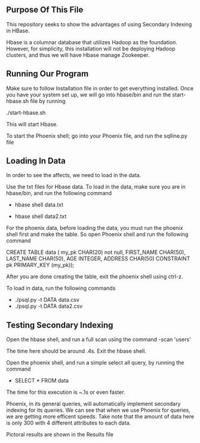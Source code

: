 **Purpose Of This File**
---------------------------

  This repository seeks to show the advantages of using Secondary Indexing in HBase.

  Hbase is a columnar database that utilizes Hadoop as the foundation. However, for simplicity, this installation will not
be deploying Hadoop clusters, and thus we will have Hbase manage Zookeeper.


**Running Our Program**
---
Make sure to follow Installation file in order to get everything installed. Once you have your
system set up, we will go into hbase/bin and run the start-hbase.sh file by running

./start-hbase.sh


This will start Hbase. 


To start the Phoenix shell; go into your Phoenix file, and run the sqlline.py file

**Loading In Data**
---
In order to see the affects, we need to load in the data.

Use the txt files for Hbase data. To load in the data, make sure you are in hbase/bin, and run the following command

  - hbase shell data.txt
  
  - hbase shell data2.txt


For the phoenix data, before loading the data, you must run the phoenix shell first and make the table. 
So open Phoenix shell and run the following command

CREATE TABLE data (
  my_pk CHAR(20) not null,
  FIRST_NAME CHAR(50),
  LAST_NAME CHAR(50), 
  AGE INTEGER,
  ADDRESS CHAR(50)
  CONSTRAINT pk PRIMARY_KEY (my_pk));


After you are done creating the table, exit the phoenix shell using ctrl-z. 

To load in data, run the following commands

  - ./psql.py -t DATA data.csv
  - ./psql.py -t DATA data2.csv


**Testing Secondary Indexing**
---
Open the hbase shell, and run a full scan using the command
  -scan 'users'

The time here should be around .4s. Exit the hbase shell.

Open the phoenix shell, and run a simple select all query, by running the command
  - SELECT * FROM data

The time for this execution is ~.1s or even faster. 

Phoenix, in its general queries, will automatically implement secondary indexing for its queries.
We can see that when we use Phoenix for queries, we are getting more efficent speeds. Take note 
that the amount of data here is only 300 with 4 different attributes to each data. 

Pictoral results are shown in the Results file
  

